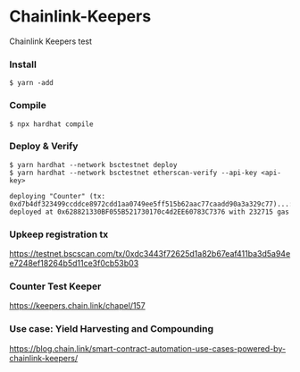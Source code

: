 # Chainlink-Keepers
Chainlink Keepers test

### Install

```
$ yarn -add
```

### Compile

```
$ npx hardhat compile
```

### Deploy & Verify

```
$ yarn hardhat --network bsctestnet deploy
$ yarn hardhat --network bsctestnet etherscan-verify --api-key <api-key>
```

```
deploying "Counter" (tx: 0xd7b4df323499ccddce8972cdd1aa0749ee5ff515b62aac77caadd90a3a329c77)...: 
deployed at 0x628821330BF055B521730170c4d2EE60783C7376 with 232715 gas
```



### Upkeep registration tx
https://testnet.bscscan.com/tx/0xdc3443f72625d1a82b67eaf411ba3d5a94ee7248ef18264b5d11ce3f0cb53b03

### Counter Test Keeper
https://keepers.chain.link/chapel/157

### Use case: Yield Harvesting and Compounding
https://blog.chain.link/smart-contract-automation-use-cases-powered-by-chainlink-keepers/
